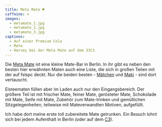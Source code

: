 ```yaml
---
title: Meta Mate ♥
caffeine: ∞
images:
  - metamate_1.jpg
  - metamate_2.jpg
  - metamate_3.jpg
captions:
  - Auf einer Premium Cola
  - Mate
  - Harvey bei der Meta Mate auf dem 33C3
---
```


Die [Meta Mate](https://metamateberlin.de/) ist eine kleine Mate-Bar in Berlin. In ihr gibt es neben den besten hier erwähnten Maten auch eine Liste, die sich in großen Teilen mit der auf fslspc deckt. Nur die beiden besten - [Mätchen](/mate/maetchen.html) und [Maki](/mate/maki.html) - sind dort vertauscht.

Eisteematen füllen aber im Laden auch nur den Eingangsbereich. Der größere Teil ist mit frischer Mate, feiner Mate, gerösteter Mate, Schokolade mit Mate, Seife mit Mate, Zubehör zum Mate-trinken und gemütlichen Sitzgelegenheiten, teilweise mit Mateverwandten Motiven, aufgefüllt.

Ich habe dort meine erste toll zubereitete Mate getrunken. Ein Besuch lohnt sich bei jedem Aufenthalt in Berlin (oder auf dem [C3](https://de.wikipedia.org/wiki/Chaos_Communication_Congress)).
